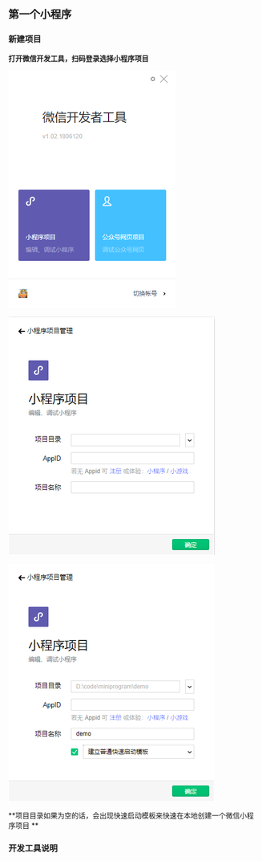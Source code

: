 ## 第一个小程序

### 新建项目

**打开微信开发工具，扫码登录选择小程序项目**

![1557062458860](../assets/images/1557062458860.png)

![1557062437084](../assets/images/1557062437084.png)

![1557062694610](../assets/images/1557062694610.png)

**项目目录如果为空的话，会出现快速启动模板来快速在本地创建一个微信小程序项目 **

### 开发工具说明

